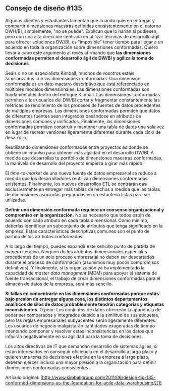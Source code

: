 ﻿---
UniqueId: mneNSHknqU
Title: "Consejo de diseño #135: Las dimensiones conformadas como fundamento de un data warehouse ágil"
Url: 2011/135-dimensiones-conformadas-fundamento-datawarehouse-agil.html
Date: 2016-11-03T00:00:00.0000000
SecondaryDate: 2011-06-01T00:00:00.0000000
Description: "Las dimensiones conformadas permiten el desarrollo ágil de DW/BI  y agiliza la toma de decisiones. Reutilizando dimensiones conformadas entre proyectos es  donde se obtiene un impulso para obtener más agilidad en el desarrollo  DW/BI. A medida que desarrollas tu portfolio de dimensiones maestras conformadas, la manivela de desarrollo del proyecto empieza a girar más rápido."
Author: Margy Ross
Category: "Fundamentos diseño dimensional"
RelatedUrl: http://www.kimballgroup.com/2011/06/design-tip-135-conformed-dimensions-as-the-foundation-for-agile-data-warehousing/

---
## Consejo de diseño \#135

Algunos clientes y estudiantes lamentan que cuando quieren entregar y compartir dimensiones maestras definidas consistentemente en el entorno DWH/BI, simplemente, "no se puede". Explican que lo harían si pudiesen, pero con una alta dirección centrada en utilizar técnicas de desarrollo ágil para ofrecer soluciones DW/BI, es "imposible" tener tiempo para llegar a un acuerdo en toda la organización sobre dimensiones conformadas. Quiero llevar a cabo este argumento al revés afirmando que **las dimensiones conformadas permiten el desarrollo ágil de DW/BI  y agiliza la toma de decisiones**.

Seáis o no un especialista Kimball, muchos de vosotros estáis familiarizados con las dimensiones conformadas. Una dimensión conformada es un dato maestro descriptivo que está referenciado en múltiples modelos dimensionales. Las dimensiones conformadas son fundamentales dentro del enfoque Kimball. Las dimensiones conformadas permiten a  los usuarios del DW/BI cortar y fragmentar constantemente las métricas de rendimiento de los procesos de fuentes de datos procedentes de múltiples empresas. Las dimensiones conformadas permiten que datos de diferentes fuentes sean integrados basándose en atributos de dimensiones comunes y unificados. Finalmente, las dimensiones conformadas permiten construir y mantener una tabla de datos una sola vez en lugar de recrear versiones ligeramente diferentes durante cada ciclo de desarrollo.

Reutilizando dimensiones conformadas entre proyectos es  donde se obtiene un impulso para obtener más agilidad en el desarrollo  DW/BI. A medida que desarrollas tu portfolio de dimensiones maestras conformadas, la manivela de desarrollo del proyecto empieza a girar más rápido.

El *time-to-market* de una nueva fuente de datos empresarial se reduce a medida que los desarrolladores reutilizan dimensiones conformadas existentes. Finalmente, los nuevos desarrollos ETL se centrarán casi exclusivamente en entregar más tablas de hechos a medida que las tablas de dimensiones asociadas preparadas en su estantería listas para ser utilizadas.

**Definir una dimensión conformada requiere un consenso organizacional y compromiso en la organización.** No es necesario que todos estén de acuerdo con cada atributo en cada tabla dimensional. Como mínimo, deberías identificar un subconjunto de atributos que tenga significado en la empresa. Estas características descriptivas comunes son el punto de partida de los atributos conformados.

A lo largo del tiempo, puedes expandir este sencillo punto de partida de manera iterativa. Ninguno de los atributos dimensionales especiales procedentes de un solo proceso empresarial no deben ser descartados durante el proceso de conformación (asumimos muy pocos compromisos definitivos). Y finalmente, si tu organización ya ha implementado la capacidad de *master data managment* (MDM) para apoyar el sistema de fuente transaccional, el trabajo de crear dimensiones conformadas para el almacén de datos de la empresa, será más sencillo.

**Si fallas en concentrarte en las dimensiones conformadas porque estás bajo presión de entregar alguna cosa, los distintos departamentos analíticos de silos de datos probablemente tendrán categorías y etiquetas inconsistentes**. O peor: Los conjuntos de datos ofrecerán la apariencia de poder ser comparados y integrados debido a la similitud de sus etiquetas, pero las reglas empresariales subyacentes serán ligeramente diferentes. Los usuarios de negocio malgastarán cantidades exageradas de tiempo intentando componer y resolver estas inconsistencias en los datos que influirán negativamente en su agilidad para la toma de decisiones.

Los altos directivos de IT que demandan desarrollo de sistemas ágiles, si están interesados en conseguir eficiencia en el desarrollo a largo plazo y quieren una toma de decisiones efectiva en la empresa a largo plazo, deberán ejercer incluso una mayor presión a la organización para definir dimensiones conformadas consistentes .

Artículo original: [http://www.kimballgroup.com/2011/06/design-tip-135-conformed-dimensions-as-the-foundation-for-agile-data-warehousing/][1]





[1]: http://www.kimballgroup.com/2011/06/design-tip-135-conformed-dimensions-as-the-foundation-for-agile-data-warehousing/